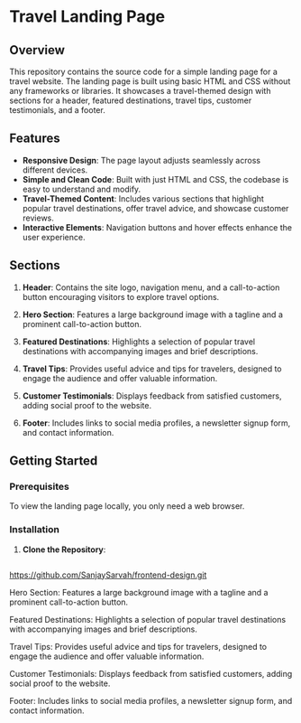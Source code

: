﻿
# Travel Landing Page

## Overview

This repository contains the source code for a simple landing page for a travel website. The landing page is built using basic HTML and CSS without any frameworks or libraries. It showcases a travel-themed design with sections for a header, featured destinations, travel tips, customer testimonials, and a footer.

## Features

- **Responsive Design**: The page layout adjusts seamlessly across different devices.
- **Simple and Clean Code**: Built with just HTML and CSS, the codebase is easy to understand and modify.
- **Travel-Themed Content**: Includes various sections that highlight popular travel destinations, offer travel advice, and showcase customer reviews.
- **Interactive Elements**: Navigation buttons and hover effects enhance the user experience.

## Sections

1. **Header**: Contains the site logo, navigation menu, and a call-to-action button encouraging visitors to explore travel options.
   
2. **Hero Section**: Features a large background image with a tagline and a prominent call-to-action button.

3. **Featured Destinations**: Highlights a selection of popular travel destinations with accompanying images and brief descriptions.

4. **Travel Tips**: Provides useful advice and tips for travelers, designed to engage the audience and offer valuable information.

5. **Customer Testimonials**: Displays feedback from satisfied customers, adding social proof to the website.

6. **Footer**: Includes links to social media profiles, a newsletter signup form, and contact information.

## Getting Started

### Prerequisites

To view the landing page locally, you only need a web browser.

### Installation

1. **Clone the Repository**:
   ```bash
https://github.com/SanjaySarvah/frontend-design.git


Hero Section: Features a large background image with a tagline and a prominent call-to-action button.

Featured Destinations: Highlights a selection of popular travel destinations with accompanying images and brief descriptions.

Travel Tips: Provides useful advice and tips for travelers, designed to engage the audience and offer valuable information.

Customer Testimonials: Displays feedback from satisfied customers, adding social proof to the website.

Footer: Includes links to social media profiles, a newsletter signup form, and contact information.

